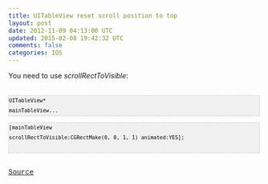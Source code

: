 ```yaml
---
title: UITableView reset scroll position to top
layout: post
date: 2012-11-09 04:13:00 UTC
updated: 2015-02-08 19:42:32 UTC
comments: false
categories: IOS
---
```

You need to use <i>scrollRectToVisible</i>:<br /><br /><pre style="background-image: URL(http://2.bp.blogspot.com/_z5ltvMQPaa8/SjJXr_U2YBI/AAAAAAAAAAM/46OqEP32CJ8/s320/codebg.gif); background: #f0f0f0; border: 1px dashed #CCCCCC; color: black; font-family: arial; font-size: 12px; height: auto; line-height: 20px; overflow: auto; padding: 0px; text-align: left; width: 99%;"><code style="color: black; word-wrap: normal;">UITableView* mainTableView...</code></pre><pre style="background-image: URL(http://2.bp.blogspot.com/_z5ltvMQPaa8/SjJXr_U2YBI/AAAAAAAAAAM/46OqEP32CJ8/s320/codebg.gif); background: #f0f0f0; border: 1px dashed #CCCCCC; color: black; font-family: arial; font-size: 12px; height: auto; line-height: 20px; overflow: auto; padding: 0px; text-align: left; width: 99%;"><code style="color: black; word-wrap: normal;">[mainTableView scrollRectToVisible:CGRectMake(0, 0, 1, 1) animated:YES];  <br /></code></pre><br /><a href="http://stackoverflow.com/questions/724892/uitableview-scroll-to-the-top" style="background-color: white; font-family: Consolas, Menlo, Monaco, 'Lucida Console', 'Liberation Mono', 'DejaVu Sans Mono', 'Bitstream Vera Sans Mono', 'Courier New', monospace, serif; font-size: 14px; line-height: 18px;">Source</a>